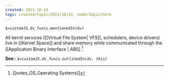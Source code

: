 ```yaml
---
created: 2021-10-13
tags: created/topic/2021/10/13, node/topic/term
---
```

`$=customJS.dv_funcs.mentionedIn(dv)`


All kernil services ([[Virtual File System| VFS]], schedulers, device drivers) live in [[Kernel Space]] and share memory while communicated through the [[Application Binary Interface | ABI]] [^1]

**See**::
*`$=customJS.dv_funcs.outlinedIn(dv, this)`*

[^1]: [[notes_OS_Operating Systems]]

